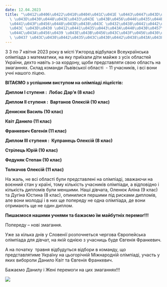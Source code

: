 ```yaml
---
date: 12.04.2023
title: "\u0412\u0406\u0422\u0410\u0404\u041C\u041E \u0443\u0447\u043D\u0456\u0432\
  \ \u043D\u0430\u0448\u043E\u0433\u043E \u043B\u0456\u0446\u0435\u044E \u0437 \u0443\
  \u0441\u043F\u0456\u0448\u043D\u0438\u043C \u0432\u0438\u0441\u0442\u0443\u043F\u043E\
  \u043C \u043D\u0430 \u0412\u0441\u0435\u0443\u043A\u0440\u0430\u0457\u043D\u0441\
  \u044C\u043A\u0456\u0439 \u043E\u043B\u0456\u043C\u043F\u0456\u0430\u0434\u0456\
  \ \u0437 \u043C\u0430\u0442\u0435\u043C\u0430\u0442\u0438\u043A\u0438!!"
---
```

З 3 по 7 квітня 2023 року в місті Ужгород відбулася Всеукраїнська олімпіада з математики, на яку приїхали діти майже з усіх областей України, дехто навіть з-за кордону, щоби представляти свою область на змаганнях. Склад команди Львівської області  - 11 учасників, і всі вони учні нашого ліцею.

**ВІТАЄМО з успішним виступом на олімпіаді ліцеїстів:**

**Диплом I ступеня :  Лобас Дар’я (8 клас)**

**Диплом II ступеня :  Вартанов Олексій (10 клас)**

**Денисюк Василь (10 клас)**

**Квіт Данило (11 клас)**

**Франкевич Євгенія (11 клас)**

**Диплом III ступеня :  Купранець Олексій (8 клас)**

**Стрілець Юрій (10 клас)**

**Федуняк Степан (10 клас)**

**Толкачов Олексій (11 клас)**

На жаль, не всі області були представлені на олімпіаді, зважаючи на воєнний стан у країні, тому кількість учасників олімпіади, а відповідно і кількість дипломів були меншими. Наші дівчата, Оленюк Аліна (9 клас) та Дугіна Юстина (8 клас), опинилися першими під рисками дипломів, але вони молодці і в них ще попереду не одна олімпіада, де вони отримають ще не один диплом.

**Пишаємося нашими учнями та бажаємо їм майбутніх перемог!!!**

Попереду – нові змагання.

Уже за кілька днів у Словенії розпочнеться чергова Європейська олімпіада для дівчат, на якій однією з учасниць буде Євгенія Франкевич.

А на початку  травня відбудуться відбори в команду, що представлятиме Україну на цьогорічній Міжнародній олімпіаді, участь у яких вибороли Данило Квіт та Євгенія Франкевич.

Бажаємо Данилу і Жені перемоги на цих змаганнях!!!

![](/files/вітаємо-учнів-нашого-переможці-мат-2023.png)